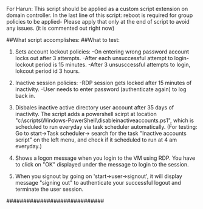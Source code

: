 For Harun: This script should be applied as a custom script extension on domain controller.
In the last line of this script: reboot is required for group policies to be applied- 
Please apply that only at the end of script to avoid any issues. (it is commented out right now)
 


##What script accomplishes:
##What to test:

1. Sets account lockout policies:
-On entering wrong password account locks out after 3 attempts.
-After each unsuccessful attempt to login- lockout period is 15 minutes.
-After 3 unsusccessful attempts to login, lokcout period id 3 hours.

2. Inactive session policies:
-RDP session gets locked after 15 minutes of inactivity.
-User needs to enter password (authenticate again) to log back in.

3. Disbales inactive active directory user account after 35 days of inactivity.
The script adds a powershell scirpt at location "c:\scripts\Windows-PowerShell\disableinactiveaccounts.ps1",
which is scheduled to run everyday via task scheduler automatically.
(For testing: Go to start->Task scheduler-> search for the task "Inactive accounts script" on the left menu,
and check if it scheduled to run at 4 am everyday.)


4. Shows a logon message when you login to the VM using RDP.
You have to click on "OK" displayed under the message to login to the session.

5. When you signout by going on 'start->user->signout', it will display message "signing out"
to authenticate your successful logout and terminate the user session.



#############################
